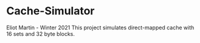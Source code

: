# Cache-Simulator

Eliot Martin - Winter 2021
This project simulates direct-mapped cache with 16 sets and 32 byte blocks. 
